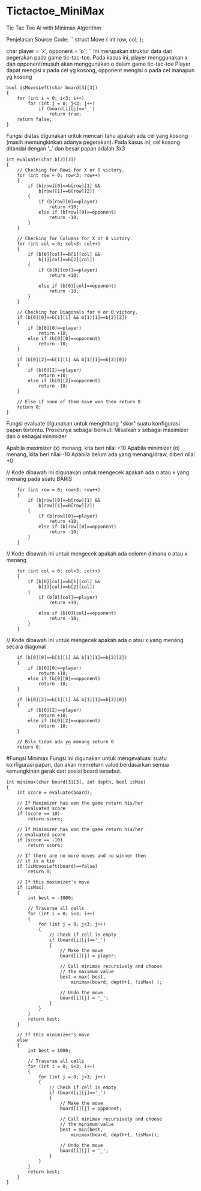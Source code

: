 # Tictactoe_MiniMax
Tic Tac Toe Ai with Minimax Algorithm

Penjelasan Source Code:
``
struct Move 
{ 
	int row, col; 
}; 

char player = 'x', opponent = 'o'; 
``
Ini merupakan struktur data dari pegerakan pada game tic-tac-toe. 
Pada kasus ini, player menggunakan x dan opponent/musuh akan menggunakan o dalam game tic-tac-toe
Player dapat mengisi x pada cel yg kosong, opponent mengisi o pada cel manapun yg kosong

```
bool isMovesLeft(char board[3][3]) 
{ 
	for (int i = 0; i<3; i++) 
		for (int j = 0; j<3; j++) 
			if (board[i][j]=='_') 
				return true; 
	return false; 
} 
```
Fungsi diatas digunakan untuk mencari tahu apakah ada cel yang kosong (masih memungkinkan adanya pegerakan).
Pada kasus ini, cel kosong ditandai dengan '_' dan besar papan adalah 3x3

```
int evaluate(char b[3][3]) 
{ 
	// Checking for Rows for X or O victory. 
	for (int row = 0; row<3; row++) 
	{ 
		if (b[row][0]==b[row][1] && 
			b[row][1]==b[row][2]) 
		{ 
			if (b[row][0]==player) 
				return +10; 
			else if (b[row][0]==opponent) 
				return -10; 
		} 
	} 

	// Checking for Columns for X or O victory. 
	for (int col = 0; col<3; col++) 
	{ 
		if (b[0][col]==b[1][col] && 
			b[1][col]==b[2][col]) 
		{ 
			if (b[0][col]==player) 
				return +10; 

			else if (b[0][col]==opponent) 
				return -10; 
		} 
	} 

	// Checking for Diagonals for X or O victory. 
	if (b[0][0]==b[1][1] && b[1][1]==b[2][2]) 
	{ 
		if (b[0][0]==player) 
			return +10; 
		else if (b[0][0]==opponent) 
			return -10; 
	} 

	if (b[0][2]==b[1][1] && b[1][1]==b[2][0]) 
	{ 
		if (b[0][2]==player) 
			return +10; 
		else if (b[0][2]==opponent) 
			return -10; 
	} 

	// Else if none of them have won then return 0 
	return 0; 
} 
```

Fungsi evaluate digunakan untuk menghitung "skor" suatu konfigurasi papan tertentu. 
Prosesnya sebagai berikut:
Misalkan x sebagai maximizer dan o sebagai minimizer

Apabila maximizer (x) menang, kita beri nilai +10
Apabila minimizer (o) menang, kita beri nilai -10
Apabila belum ada yang menang/draw, diberi nilai +0

// Kode dibawah ini digunakan untuk mengecek apakah ada o atau x yang menang pada suatu BARIS
```
	for (int row = 0; row<3; row++) 
	{ 
		if (b[row][0]==b[row][1] && 
			b[row][1]==b[row][2]) 
		{ 
			if (b[row][0]==player) 
				return +10; 
			else if (b[row][0]==opponent) 
				return -10; 
		} 
	} 
```
// Kode dibawah ini untuk mengecek apakah ada colomn dimana o atau x menang
```
	for (int col = 0; col<3; col++) 
	{ 
		if (b[0][col]==b[1][col] && 
			b[1][col]==b[2][col]) 
		{ 
			if (b[0][col]==player) 
				return +10; 

			else if (b[0][col]==opponent) 
				return -10; 
		} 
	} 
```
// Kode dibawah ini untuk mengecek apakah ada o atau x yang menang secara diagonal 
```
	if (b[0][0]==b[1][1] && b[1][1]==b[2][2]) 
	{ 
		if (b[0][0]==player) 
			return +10; 
		else if (b[0][0]==opponent) 
			return -10; 
	} 

	if (b[0][2]==b[1][1] && b[1][1]==b[2][0]) 
	{ 
		if (b[0][2]==player) 
			return +10; 
		else if (b[0][2]==opponent) 
			return -10; 
	} 

	// Bila tidak ada yg menang return 0
	return 0; 
```
#Fungsi Minimax
Fungsi ini digunakan untuk mengevaluasi suatu konfigurasi papan, dan akan menreturn value 
berdasarkan semua kemungkinan gerak dari posisi board tersebut.
```
int minimax(char board[3][3], int depth, bool isMax) 
{ 
	int score = evaluate(board); 

	// If Maximizer has won the game return his/her 
	// evaluated score 
	if (score == 10) 
		return score; 

	// If Minimizer has won the game return his/her 
	// evaluated score 
	if (score == -10) 
		return score; 

	// If there are no more moves and no winner then 
	// it is a tie 
	if (isMovesLeft(board)==false) 
		return 0; 

	// If this maximizer's move 
	if (isMax) 
	{ 
		int best = -1000; 

		// Traverse all cells 
		for (int i = 0; i<3; i++) 
		{ 
			for (int j = 0; j<3; j++) 
			{ 
				// Check if cell is empty 
				if (board[i][j]=='_') 
				{ 
					// Make the move 
					board[i][j] = player; 

					// Call minimax recursively and choose 
					// the maximum value 
					best = max( best, 
						minimax(board, depth+1, !isMax) ); 

					// Undo the move 
					board[i][j] = '_'; 
				} 
			} 
		} 
		return best; 
	} 

	// If this minimizer's move 
	else
	{ 
		int best = 1000; 

		// Traverse all cells 
		for (int i = 0; i<3; i++) 
		{ 
			for (int j = 0; j<3; j++) 
			{ 
				// Check if cell is empty 
				if (board[i][j]=='_') 
				{ 
					// Make the move 
					board[i][j] = opponent; 

					// Call minimax recursively and choose 
					// the minimum value 
					best = min(best, 
						minimax(board, depth+1, !isMax)); 

					// Undo the move 
					board[i][j] = '_'; 
				} 
			} 
		} 
		return best; 
	} 
} 
```

